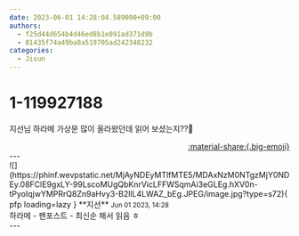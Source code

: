 ```yaml
---
date: 2023-06-01 14:28:04.589000+09:00
authors:
  - f25d44d654b4d46ed8b1e091ad371d9b
  - 01435f74a49ba8a519705ad242348232
categories:
  - Jisun
---
```


# 1-119927188

<div class="post-container" markdown="1">
<div class="content-container md-sidebar__scrollwrap" markdown="1">

지선님 하라메 가상문 많이 올라왔던데 읽어 보셨는지??🤔

</div>
</div>

<div style="text-align: right;" markdown="1">
<a href="https://weverse.io/fromis9/fanpost/1-119927188" style="text-align: right;">:material-share:{.big-emoji}</a>
</div>
---

<div class="comments-container md-sidebar__scrollwrap" markdown="1">
<div class="comment" markdown="1">
<div class='id-container' markdown="1">
![](https://phinf.wevpstatic.net/MjAyNDEyMTlfMTE5/MDAxNzM0NTgzMjY0NDEy.08FClE9gxLY-99LscoMUgQbKnrVicLFFWSqmAi3eGLEg.hXV0n-tPyoIqjwYMPRrQ8Zn9aHvy3-B2llL4LWAZ_bEg.JPEG/image.jpg?type=s72){ pfp loading=lazy }
**<span class="artist">지선</span>** <small>Jun 01 2023, 14:28</small><br>
</div>
<div class='comment-body' markdown="1">
하라메 - 팬포스트 - 최신순 해서 읽음 ㅎ
</div>
</div>
</div>
---
